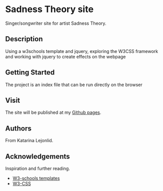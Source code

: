 # Sadness Theory site

Singer/songwriter site for artist Sadness Theory.

## Description

Using a w3schools template and jquery, exploring the W3CSS framework and working with jquery to create effects on the webpage

## Getting Started

The project is an index file that can be run directly on the browser  

## Visit 

The site will be published at my  [Github pages](https://kattisa.github.io/). 

## Authors

From Katarina Lejonlid.

## Acknowledgements

Inspiration and further reading.
* [W3-schools templates](https://www.w3schools.com/w3css/w3css_templates.asp)
* [W3-CSS](https://www.w3schools.com/w3css)
